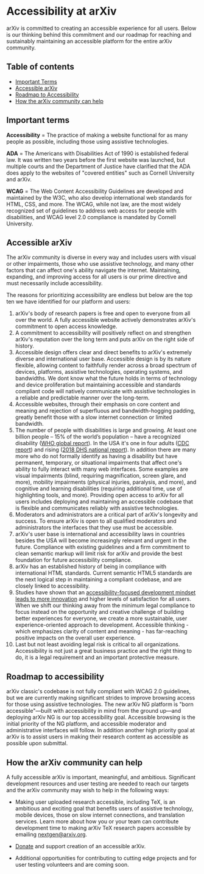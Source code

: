 Accessibility at arXiv
======================

arXiv is committed to creating an accessible experience for all users. Below is our thinking behind this commitment and our roadmap for reaching and sustainably maintaining an accessible platform for the entire arXiv community.

## Table of contents

- [Important Terms](#terms)
- [Accessible arXiv](#business-case)
- [Roadmap to Accessibility](#roadmap)
- [How the arXiv community can help](#help)

<span id="terms"></span>
## Important terms

**Accessibility** = The practice of making a website functional for as many people as possible, including those using assistive technologies.

**ADA** = The Americans with Disabilities Act of 1990 is established federal law. It was written two years before the first website was launched, but multiple courts and the Department of Justice have clarified that the ADA does apply to the websites of &quot;covered entities&quot; such as Cornell University and arXiv.

**WCAG** = The Web Content Accessibility Guidelines are developed and maintained by the W3C, who also develop international web standards for HTML, CSS, and more. The WCAG, while not law, are the most widely recognized set of guidelines to address web access for people with disabilities, and WCAG level 2.0 compliance is mandated by Cornell University.

<span id="business-case"></span>
## Accessible arXiv

The arXiv community is diverse in every way and includes users with visual or other impairments, those who use assistive technology, and many other factors that can affect one's ability navigate the internet. Maintaining, expanding, and improving access for all users is our prime directive and must necessarily include accessibility.

The reasons for prioritizing accessibility are endless but below are the top ten we have identified for our platform and users:

1. arXiv's body of research papers is free and open to everyone from all over the world. A fully accessible website actively demonstrates arXiv's commitment to open access knowledge.
2. A commitment to accessibility will positively reflect on and strengthen arXiv's reputation over the long term and puts arXiv on the right side of history.
3. Accessible design offers clear and direct benefits to arXiv's extremely diverse and international user base. Accessible design is by its nature flexible, allowing content to faithfully render across a broad spectrum of devices, platforms, assistive technologies, operating systems, and bandwidths. We dont know what the future holds in terms of technology and device proliferation but maintaining accessible and standards compliant code will natively communicate with assistive technologies in a reliable and predictable manner over the long-term.
4. Accessible websites, through their emphasis on core content and meaning and rejection of superfluous and bandwidth-hogging padding, greatly benefit those with a slow internet connection or limited bandwidth.
5. The number of people with disabilities is large and growing. At least one billion people – 15% of the world’s population – have a recognized disability ([WHO global report](https://apps.who.int/iris/bitstream/handle/10665/44575/9789240685215_eng.pdf)). In the USA it's one in four adults ([CDC report](https://www.cdc.gov/media/releases/2018/p0816-disability.html)) and rising ([2018 DHS national report](https://disabilitycompendium.org/sites/default/files/user-uploads/2018_Compendium_Accessible_AbobeReaderFriendly.pdf)). In addition there are many more who do not formally identify as having a disability but have permanent, temporary, or situational impairments that affect one's ability to fully interact with many web interfaces. Some examples are visual impairments (blind, requiring magnification, screen glare, and more), mobility impairments (physical injuries, paralysis, and more), and cognitive and learning disabilities (requiring additional time, use of highlighting tools, and more). Providing open access to arXiv for all users includes deploying and maintaining an accessible codebase that is flexible and communicates reliably with assistive technologies.
6. Moderators and administrators are a critical part of arXiv's longevity and success. To ensure arXiv is open to all qualified moderators and administrators the interfaces that they use must be accessible.
7. arXiv's user base is international and accessibility laws in countries besides the USA will become increasingly relevant and urgent in the future. Compliance with existing guidelines and a firm commitment to clean semantic markup will limit risk for arXiv and provide the best foundation for future accessibility compliance.
8. arXiv has an established history of being in compliance with international HTML standards. Current semantic HTML5 standards are the next logical step in maintaining a compliant codebase, and are closely linked to accessibility.
9. Studies have shown that an [accessibility-focused development mindset leads to more innovation](https://habengirma.com/2017/09/13/people-with-disabilities-drive-innovation/) and higher levels of satisfaction for all users. When we shift our thinking away from the minimum legal compliance to focus instead on the opportunity and creative challenge of building better experiences for everyone, we create a more sustainable, user experience-oriented approach to development. Accessible thinking - which emphasizes clarity of content and meaning - has far-reaching positive impacts on the overall user experience.
10. Last but not least avoiding legal risk is critical to all organizations. Accessibility is not just a great business practice and the right thing to do, it is a legal requirement and an important protective measure.

<span id="roadmap"></span>
## Roadmap to accessibility

arXiv classic's codebase is not fully compliant with WCAG 2.0 guidelines, but we are currently making significant strides to improve browsing access for those using assistive technologies. The new arXiv NG platform is "born accessible"&mdash;built with accessibility in mind from the ground up&mdash;and deploying arXiv NG is our top accessibility goal. Accessible browsing is the initial priority of the NG platform, and accessible moderator and administrative interfaces will follow. </span>In addition another high priority goal at arXiv is to assist users in making their research content as accessible as possible upon submittal.

<span id="help"></span>
## How the arXiv community can help

A fully accessible arXiv is important, meaningful, and ambitious. Significant development resources and user testing are needed to reach our targets and the arXiv community may wish to help in the following ways:

- Making user uploaded research accessible, including TeX, is an ambitious and exciting goal that benefits users of assistive technology, mobile devices, those on slow internet connections, and translation services. Learn more about how you or your team can contribute development time to making arXiv TeX research papers accessible by emailing nextgen@arxiv.org.

- [Donate](https://arxiv.org/about/give) and support creation of an accessible arXiv.
- Additional opportunities for contributing to cutting edge projects and for user testing volunteers and are coming soon.
